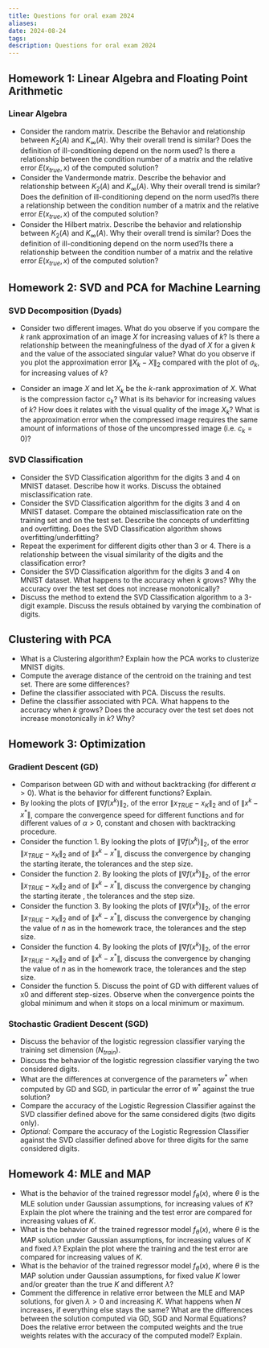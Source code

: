 ```yaml
---
title: Questions for oral exam 2024
aliases: 
date: 2024-08-24
tags: 
description: Questions for oral exam 2024
---
```


## Homework 1: Linear Algebra and Floating Point Arithmetic

### Linear Algebra
* Consider the random matrix. Describe the Behavior and relationship between $K_2(A)$ and $K_\infty(A)$. Why their overall trend is similar? Does the definition of ill-conditioning depend on the norm used? Is there a relationship between the condition number of a matrix and the relative error $E(x_{true}, x)$ of the computed solution?
* Consider the Vandermonde matrix. Describe the  behavior and relationship between $K_2(A)$ and $K_\infty(A)$. Why their overall trend is similar? Does the definition of ill-conditioning depend on the norm used?Is there a relationship between the condition number of a matrix and the relative error $E(x_{true}, x)$ of the computed solution?
* Consider the Hilbert matrix. Describe the behavior and relationship between $K_2(A)$ and $K_\infty(A)$. Why their overall trend is similar? Does the definition of ill-conditioning depend on the norm used?Is there a relationship between the condition number of a matrix and the relative error $E(x_{true}, x)$ of the computed solution?

## Homework 2: SVD and PCA for Machine Learning

### SVD Decomposition (Dyads)
* Consider two different images. What do you observe if you compare the $k$ rank approximation of an image $X$ for increasing values of $k$? Is there a relationship between the meaningfulness of the dyad of $X$ for a given $k$ and the value of the associated singular value? What do you observe if you plot the approximation error $\| X_k - X \|_2$ compared with the plot of $\sigma_k$, for increasing values of $k$?

* Consider an image $X$ and let $X_k$ be the $k$-rank approximation of $X$. What is the compression factor $c_k$? What is its behavior for increasing values of $k$? How does it relates with the visual quality of the image $X_k$? What is the approximation error when the compressed image requires the same amount of informations of those of the uncompressed image (i.e. $c_k = 0$)?

### SVD Classification
* Consider the SVD Classification algorithm for the digits 3 and 4 on MNIST dataset. Describe how it works. Discuss the obtained misclassification rate.
* Consider the SVD Classification algorithm for the digits 3 and 4 on MNIST dataset. Compare the obtained misclassification rate on the training set and on the test set. Describe the concepts of underfitting and overfitting. Does the SVD Classification algorithm shows overfitting/underfitting? 
* Repeat the experiment for different digits other than 3 or 4. There is a relationship between the visual similarity of the digits and the classification error?
* Consider the SVD Classification algorithm for the digits 3 and 4 on MNIST dataset. What happens to the accuracy when $k$ grows? Why the accuracy over the test set does not increase monotonically?
* Discuss the method to extend the SVD Classification algorithm to a 3-digit example. Discuss the resuls obtained by varying the combination of digits.

## Clustering with PCA
* What is a Clustering algorithm? Explain how the PCA works to clusterize MNIST digits.
* Compute the average distance of the centroid on the training and test set. There are some differences?
* Define the classifier associated with PCA. Discuss the results.
* Define the classifier associated with PCA. What happens to the accuracy when $k$ grows? Does the accuracy over the test set does not increase monotonically in $k$? Why?

## Homework 3: Optimization

### Gradient Descent (GD)

* Comparison between GD with and without backtracking (for different $\alpha>0$). What is the behavior for different functions? Explain.
*  By looking the plots of $\| \nabla f(x^k) \|_2$, of the error $\| x_{TRUE} -x_K\|_2$ and of $\| x^k - x^* \|$, compare the convergence speed for different functions and for different values of $\alpha>0$, constant and chosen with backtracking procedure.
* Consider the function 1. By looking the plots of $\| \nabla f(x^k) \|_2$, of the error $\| x_{TRUE} - x_K \|_2$ and of $\| x^k - x^* \|$, discuss the convergence by changing the starting iterate, the tolerances and the step size.
* Consider the function 2. By looking the plots of $\| \nabla f(x^k) \|_2$, of the error $\| x_{TRUE} -x_K\|_2$ and of $\| x^k - x^* \|$, discuss the convergence by changing  the starting iterate , the tolerances and the step size.
* Consider the function 3. By looking the plots of $\| \nabla f(x^k) \|_2$, of the error $\| x_{TRUE} -x_K\|_2$ and of $\| x^k - x^* \|$, discuss the convergence by changing  the value of $n$ as in the homework trace, the tolerances and the step size.
* Consider the function 4. By looking the plots of $\| \nabla f(x^k) \|_2$, of the error $\| x_{TRUE} -x_K\|_2$ and of $\| x^k - x^* \|$, discuss the convergence by changing the value of $n$ as in the homework trace, the tolerances and the step size.
* Consider the function 5. Discuss the point of GD with different values of x0 and different step-sizes. Observe when the convergence points the global minimum and when it stops on a local minimum or maximum.

### Stochastic Gradient Descent (SGD)
* Discuss the behavior of the logistic regression classifier varying the training set dimension ($N_{train}$).
* Discuss the behavior of the logistic regression classifier varying the two considered digits.
* What are the differences at convergence of the parameters $w^*$ when computed by GD and SGD, in particular the error of $w^*$ against the true solution?
* Compare the accuracy of the Logistic Regression Classifier against the SVD classifier defined above for the same considered digits (two digits only).
* *Optional:* Compare the accuracy of the Logistic Regression Classifier against the SVD classifier defined above for three digits for the same considered digits.

## Homework 4: MLE and MAP
* What is the behavior of the trained regressor model $f_\theta(x)$, where $\theta$ is the MLE solution under Gaussian assumptions, for increasing values of $K$? Explain the plot where the training and the test error are compared for increasing values of $K$.
*  What is the behavior of the trained regressor model $f_\theta(x)$, where $\theta$ is the MAP solution under Gaussian assumptions, for increasing values of $K$ and fixed $\lambda$? Explain the plot where the training and the test error are compared for increasing values of $K$.
*  What is the behavior of the trained regressor model $f_\theta(x)$, where $\theta$ is the MAP solution under Gaussian assumptions, for fixed value $K$ lower and/or greater than the true $K$ and different $\lambda$?
*  Comment the difference in relative error between the MLE and MAP solutions, for given $\lambda > 0$ and increasing $K$. What happens when $N$ increases, if everything else stays the same? What are the differences between the solution computed via GD, SGD and Normal Equations? Does the relative error between the computed weights and the true weights relates with the accuracy of the computed model? Explain.